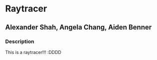 
# Raytracer
## Alexander Shah, Angela Chang, Aiden Benner

### Description

This is a raytracer!!! :DDDD